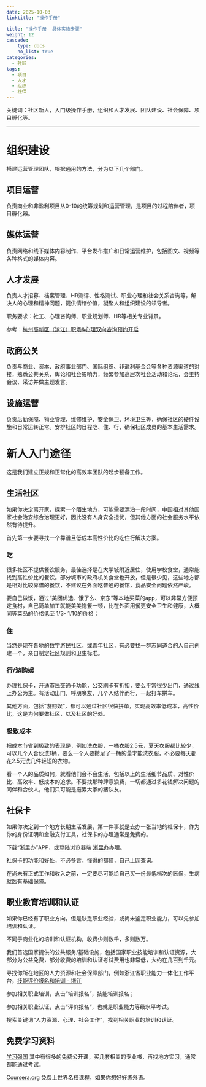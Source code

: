 ```yaml
---
date: 2025-10-03
linktitle: "操作手册"

title: "操作手册- 具体实施步骤"
weight: 12
cascade:
    type: docs
    no_list: true
categories:
  - 社区
tags:
  - 项目
  - 人才
  - 组织
  - 社保
---
```


关键词：社区新人，入门级操作手册，组织和人才发展、团队建设、社会保障、项目孵化等。


---

# 组织建设
搭建运营管理团队，根据通用的方法，分为以下几个部门。

## 项目运营

负责商业和非盈利项目从0-10的统筹规划和运营管理，是项目的过程陪伴者，项目孵化器。

## 媒体运营

负责网络和线下媒体内容制作、平台发布推广和日常运营维护，包括图文、视频等各种格式的媒体内容。

## 人才发展
负责人才招募、档案管理、HR测评、性格测试、职业心理和社会关系咨询等，解决人的心理和精神问题，提供情绪价值，凝聚人和组织建设的领导者。

职务要求：社工、心理咨询师、职业规划师、HR等相关专业背景。

参考：[杭州高新区（滨江）职场&心理双向咨询预约开启](https://mp.weixin.qq.com/s/zEVLI8UMEiZNueXbEwpLeg)


## 政商公关

负责与商业、资本、政府事业部门、国际组织、非盈利基金会等各种资源渠道的对接，熟悉公共关系、舆论和社会影响力，频繁参加高层次社会活动和论坛，会主持会议、采访并做主题发言。

## 设施运营

负责后勤保障、物业管理、维修维护、安全保卫、环境卫生等，确保社区的硬件设施和日常运转正常。安排社区的日程吃、住、行，确保社区成员的基本生活需求。


# 新人入门途径

这是我们建立正规和正常化的高效率团队的起步预备工作。

## 生活社区
如果你决定离开家，探索一个陌生地方，可能需要漂泊一段时间，中国相对其他国家社会治安综合治理更好，因此没有人身安全担忧，但其他方面的社会服务水平依然有待提升。

首先第一步要寻找一个靠谱且低成本高性价比的吃住行解决方案。

### 吃

很多社区不提供餐饮服务，最佳选择是在大学城附近居住，使用学校食堂，通常能找到高性价比的餐饮。部分城市的政府机关食堂也开放，但是很少见，这些地方都是相对比较靠谱的餐饮，不建议在外面吃普通的餐馆，食品安全问题依然严峻。

要自己做饭，通过“美团优选、饿了么、京东”等本地买菜的app，可以非常方便预定食材，自己简单加工就能美美饱餐一顿，比在外面用餐更安全卫生和健康，大概同等菜品的价格低至 1/3- 1/10的价格；

### 住
当然是现在各地的数字游民社区，或青年社区，有必要找一群志同道合的人自己创建一个，亲自制定社区规则和卫生标准。

### 行/游购娱
办理社保卡，开通市民交通卡功能，公交刷卡有折扣，要么平常很少出门，通过线上办公为主。有活动出门，呼朋唤友，几个人结伴而行，一起打车拼车。

其他方面，包括“游购娱”，都可以通过社区很快拼单，实现高效率低成本，高性价比，这是为何要做社区，以及社区的好处。

### 极致成本
把成本节省到极致的表现是，例如洗衣服，一桶衣服2.5元，夏天衣服都比较少，可以几个人合伙洗1桶，要么一个人要攒足了一桶的量才能洗衣服，不必要每天都花2.5元洗几件轻短的衣物。

看一个人的品质如何，就看他们会不会生活，包括以上的生活细节品质、对性价比、高效率、低成本的追求。不要找那种肆意浪费，一切都通过多花钱解决问题的同伴和合伙人，他们只可能是拖累大家的猪队友。


## 社保卡
如果你决定到一个地方长期生活发展，第一件事就是去办一张当地的社保卡，作为你的身份证明和金融支付工具，社保卡的办理通常是免费的。

下载“浙里办”APP，或登陆浏览器端 [浙里办](https://www.zjzwfw.gov.cn/)办理。

社保卡的功能和好处，不必多言，懂得的都懂，自己上网查询。

在尚未有正式工作和收入之前，一定要尽可能给自己买一份最低档次的医保，生病就医有基础保障。

## 职业教育培训和认证
如果你已经有了职业方向，但是缺乏职业经验，或尚未鉴定职业能力，可以先参加培训和认证。

不同于商业化的培训和认证机构，收费少则数千，多则数万。

我们首选国家提供的公共服务/基础设施，包括国家职业技能培训和认证资源，大部分为公益免费，部分收费的培训和认证考试费用也非常低，大约在几百到千元。

寻找你所在地区的人力资源和社会保障部门，例如浙江省职业能力一体化工作平台，[技能评价报名和培训 - 浙江](https://zynl.rlsbt.zj.gov.cn/002/client/index2.jsp)

参加相关职业培训，点击“培训报名”，技能培训报名；

参加相关职业认证，点击“评价报名“，也就是职业能力等级水平考试。

搜索关键词“人力资源、心理、社会工作”，找到相关职业的培训和认证。



## 免费学习资料

[学习强国](https://www.xuexi.cn/)
其中有很多的免费公开课，买几套相关的专业书，再找地方实习，通常都能通过考试。

[Coursera.org](http://coursera.org) 
免费上世界名校课程，如果你想好好练外语。

